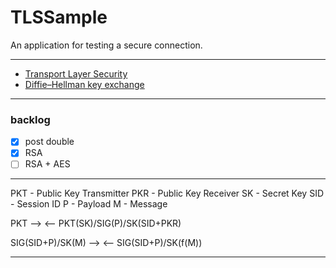 # TLSSample
An application for testing a secure connection.

---

- [Transport Layer Security](https://en.wikipedia.org/wiki/Transport_Layer_Security)
- [Diffie–Hellman key exchange](https://en.wikipedia.org/wiki/Diffie%E2%80%93Hellman_key_exchange)

---

### backlog

- [x] post double
- [x] RSA
- [ ] RSA + AES

---

PKT - Public Key Transmitter
PKR - Public Key Receiver
SK - Secret Key
SID - Session ID
P - Payload
M - Message

PKT -->
<-- PKT(SK)/SIG(P)/SK(SID+PKR)

SIG(SID+P)/SK(M) -->
<-- SIG(SID+P)/SK(f(M))

---
